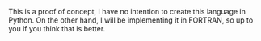 This is a proof of concept, I have no intention to create this language in
Python.
On the other hand, I will be implementing it in FORTRAN, so up to you if you
think that is better.
